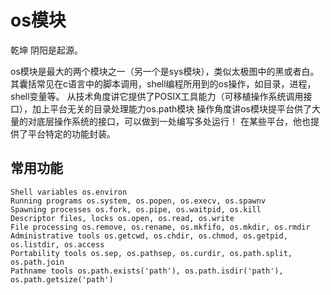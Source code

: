 os模块
============
乾坤 阴阳是起源。

os模块是最大的两个模块之一（另一个是sys模块），类似太极图中的黑或者白。
其囊括常见在c语言中的脚本调用，shell编程所用到的os操作，如目录，进程，shell变量等。
从技术角度讲它提供了POSIX工具能力（可移植操作系统调用接口），加上平台无关的目录处理能力os.path模块
操作角度讲os模块提平台供了大量的对底层操作系统的接口，可以做到一处编写多处运行！
在某些平台，他也提供了平台特定的功能封装。

常用功能
-----------

~~~
Shell variables os.environ
Running programs os.system, os.popen, os.execv, os.spawnv
Spawning processes os.fork, os.pipe, os.waitpid, os.kill
Descriptor files, locks os.open, os.read, os.write
File processing os.remove, os.rename, os.mkfifo, os.mkdir, os.rmdir
Administrative tools os.getcwd, os.chdir, os.chmod, os.getpid, os.listdir, os.access
Portability tools os.sep, os.pathsep, os.curdir, os.path.split, os.path.join
Pathname tools os.path.exists('path'), os.path.isdir('path'), os.path.getsize('path')
~~~
